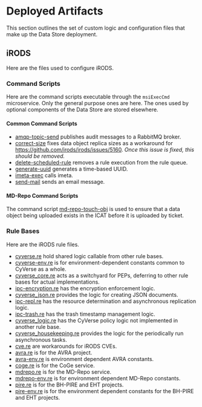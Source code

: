# Deployed Artifacts

This section outlines the set of custom logic and configuration files that make up the Data Store deployment.

## iRODS

Here are the files used to configure iRODS.

### Command Scripts

Here are the command scripts executable through the `msiExecCmd` microservice. Only the general purpose ones are here. The ones used by optional components of the Data Store are stored elsewhere.

#### Common Command Scripts

<!-- TODO: describe section -->

* [amqp-topic-send](../playbooks/files/irods/var/lib/irods/msiExecCmd_bin/amqp-topic-send) publishes audit messages to a RabbitMQ broker.
* [correct-size](../playbooks/files/irods/var/lib/irods/msiExecCmd_bin/correct-size) fixes data object replica sizes as a workaround for <https://github.com/irods/irods/issues/5160>. _Once this issue is fixed, this should be removed._
* [delete-scheduled-rule](../playbooks/files/irods/var/lib/irods/msiExecCmd_bin/delete-scheduled-rule) removes a rule execution from the rule queue.
* [generate-uuid](../playbooks/files/irods/var/lib/irods/msiExecCmd_bin/generate-uuid) generates a time-based UUID.
* [imeta-exec](../playbooks/files/irods/var/lib/irods/msiExecCmd_bin/imeta-exec) calls imeta.
* [send-mail](../playbooks/files/irods/var/lib/irods/msiExecCmd_bin/send-mail) sends an email message.

#### MD-Repo Command Scripts

The command script [md-repo-touch-obj](../playbooks/files/irods/mdrepo/var/lib/irods/msiExecCmd_bin/md-repo-touch-obj) is used to ensure that a data object being uploaded exists in the ICAT before it is uploaded by ticket.

### Rule Bases

Here are the iRODS rule files.

<!-- TODO: split this into environment dependent and independent rule bases -->
* [cyverse.re](../playbooks/files/irods/etc/irods/cyverse.re) hold shared logic callable from other rule bases.
* [cyverse-env.re](../playbooks/templates/irods/etc/irods/cyverse-env.re.j2) is for environment-dependent constants common to CyVerse as a whole.
* [cyverse_core.re](../playbooks/files/irods/etc/irods/cyverse_core.re) acts as a switchyard for PEPs, deferring to other rule bases for actual implementations.
* [ipc-encryption.re](../playbooks/files/irods/etc/irods/ipc-encryption.re) has the encryption enforcement logic.
* [cyverse_json.re](../playbooks/files/irods/etc/irods/cyverse_json.re) provides the logic for creating JSON documents.
* [ipc-repl.re](../playbooks/files/irods/etc/irods/ipc-repl.re) has the resource determination and asynchronous replication logic.
* [ipc-trash.re](../playbooks/files/irods/etc/irods/ipc-trash.re) has the trash timestamp management logic.
* [cyverse_logic.re](../playbooks/files/irods/etc/irods/cyverse_logic.re) has the CyVerse policy logic not implemented in another rule base.
* [cyverse_housekeeping.re](../playbooks/files/irods/etc/irods/cyverse_housekeeping.re) provides the logic for the periodically run asynchronous tasks.
* [cve.re](../playbooks/files/irods/etc/irods/cve.re) are workarounds for iRODS CVEs.
* [avra.re](../playbooks/files/irods/etc/irods/avra.re) is for the AVRA project.
* [avra-env.re](../playbooks/templates/irods/etc/irods/avra-env.re.j2) is environment dependent AVRA constants.
* [coge.re](../playbooks/files/irods/etc/irods/coge.re) is for the CoGe service.
* [mdrepo.re](../playbooks/files/irods/etc/irods/mdrepo.re) is for the MD-Repo service.
* [mdrepo-env.re](../playbooks/templates/irods/etc/irods/mdrepo-env.re.j2) is for environment dependent MD-Repo constants.
* [pire.re](../playbooks/files/irods/etc/irods/pire.re) is for the BH-PIRE and EHT projects.
* [pire-env.re](../playbooks/templates/irods/etc/irods/pire-env.re.j2) is for the environment dependent constants for the BH-PIRE and EHT projects.
